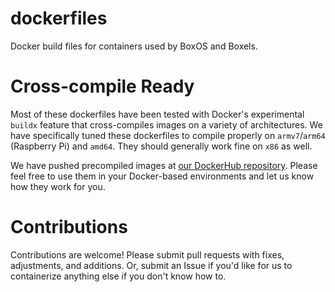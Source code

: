 # dockerfiles
Docker build files for containers used by BoxOS and Boxels.

# Cross-compile Ready
Most of these dockerfiles have been tested with Docker's experimental `buildx` feature that cross-compiles images on a variety of architectures. We have specifically tuned these dockerfiles to compile properly on `armv7`/`arm64` (Raspberry Pi) and `amd64`. They should generally work fine on `x86` as well.

We have pushed precompiled images at [our DockerHub repository](https://hub.docker.com/u/boxel). Please feel free to use them in your Docker-based environments and let us know how they work for you.

# Contributions
Contributions are welcome! Please submit pull requests with fixes, adjustments, and additions. Or, submit an Issue if you'd like for us to containerize anything else if you don't know how to.
